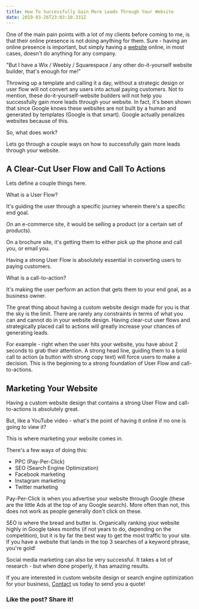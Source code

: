 ```yaml
---
title: How To Successfully Gain More Leads Through Your Website
date: 2019-03-26T23:03:10.331Z
---
```

One of the main pain points with a lot of my clients before coming to me, is that their online presence is not doing anything for them. Sure - having an online presence is important,<!--more--> but simply having a <a href="https://infused.agency/web-design/">website</a> online, in most cases, doesn't do anything for any company.

"But I have a Wix / Weebly / Squarespace / any other do-it-yourself website builder, that's enough for me!"

Throwing up a template and calling it a day, without a strategic design or user flow will not convert any users into actual paying customers. Not to mention, these do-it-yourself-website builders will not help you successfully gain more leads through your website. In fact, it's been shown that since Google knows these websites are not built by a human and generated by templates (Google is that smart). Google actually penalizes websites because of this.

So, what does work?

Lets go through a couple ways on how to successfully gain more leads through your website.

<h2>A Clear-Cut User Flow and Call To Actions</h2>

Lets define a couple things here.

What is a User Flow?

It's guiding the user through a specific journey wherein there's a specific end goal.

On an e-commerce site, it would be selling a product (or a certain set of products).

On a brochure site, it's getting them to either pick up the phone and call you, or email you.

Having a strong User Flow is absolutely essential in converting users to paying customers.

What is a call-to-action?

It's making the user perform an action that gets them to your end goal, as a business owner.

The great thing about having a custom website design made for you is that the sky is the limit. There are rarely any constraints in terms of what you can and cannot do in your website design. Having clear-cut user flows and strategically placed call to actions will greatly increase your chances of generating leads.

For example - right when the user hits your website, you have about 2 seconds to grab their attention. A strong head line, guiding them to a bold call to action (a button with strong copy text) will force users to make a decision. This is the beginning to a strong foundation of User Flow and call-to-actions.

<h2>Marketing Your Website</h2>

Having a custom website design that contains a strong User Flow and call-to-actions is absolutely great.

But, like a YouTube video - what's the point of having it online if no one is going to view it?

This is where marketing your website comes in.

There's a few ways of doing this:

<ul>
 	<li>PPC (Pay-Per-Click)</li>
 	<li>SEO (Search Engine Optimization)</li>
 	<li>Facebook marketing</li>
 	<li>Instagram marketing</li>
 	<li>Twitter marketing</li>
</ul>

Pay-Per-Click is when you advertise your website through Google (these are the little Ads at the top of any Google search). More often than not, this does not work as people generally don't click on these.

SEO is where the bread and butter is. Organically ranking your website highly in Google takes months (if not years to do, depending on the competition), but it is by far the best way to get the most traffic to your site. If you have a website that lands in the top 3 searches of a keyword phrase, you're gold!

Social media marketing can also be very successful. It takes a lot of research - but when done properly, it has amazing results.

If you are interested in custom website design or search engine optimization for your business, <a href="https://infused.agency/contact/">Contact</a> us today to send you a quote!

<h3>Like the post? Share it!</h3>
